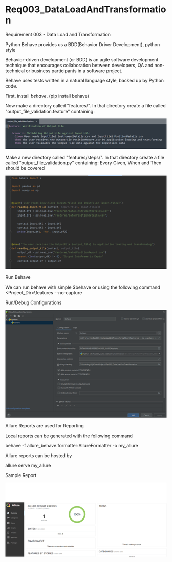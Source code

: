 # Req003_DataLoadAndTransformation
Requirement 003 - Data Load and Transformation

Python Behave provides us a BDD(Behavior Driver Development), python style

Behavior-driven development (or BDD) is an agile software development technique that encourages collaboration between developers, QA and non-technical or business participants in a software project.

Behave uses tests written in a natural language style, backed up by Python code.

First, install *behave*. (pip install behave)

Now make a directory called "features/". In that directory create a file called "output_file_validation.feature" containing:

![img_1.png](img_1.png)


Make a new directory called "features/steps/". In that directory create a file called "output_file_validation.py" containing:
Every Given, When and Then should be covered

![img_2.png](img_2.png)


Run Behave

We can run behave with simple $behave or using the following command
<Project_Dir>\features --no-capture

Run/Debug Configurations

![img_3.png](img_3.png)


Allure Reports are used for Reporting

Local reports can be generated with the following command

behave -f allure_behave.formatter:AllureFormatter -o my_allure

Allure reports can be hosted by

allure serve my_allure

Sample Report

![img.png](img.png)